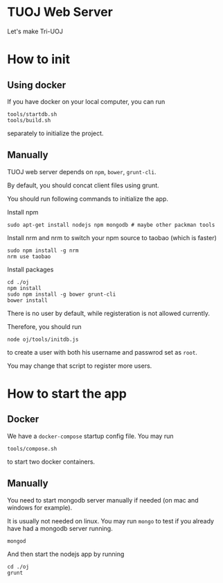 TUOJ Web Server
===

Let's make Tri-UOJ

# How to init
## Using docker
If you have docker on your local computer, you can run 

```
tools/startdb.sh
tools/build.sh
```

separately to initialize the project.

## Manually
TUOJ web server depends on `npm`, `bower`, `grunt-cli`.

By default, you should concat client files using grunt.

You should run following commands to initialize the app.

Install npm

```
sudo apt-get install nodejs npm mongodb # maybe other packman tools
```

Install nrm and nrm to switch your npm source to taobao (which is faster)

```
sudo npm install -g nrm
nrm use taobao
```

Install packages

```
cd ./oj
npm install
sudo npm install -g bower grunt-cli
bower install
```

There is no user by default, while registeration is not allowed currently.

Therefore, you should run

```
node oj/tools/initdb.js
```

to create a user with both his username and passwrod set as `root`.

You may change that script to register more users.

# How to start the app
## Docker
We have a `docker-compose` startup config file. You may run 

```
tools/compose.sh
``` 

to start two docker containers.

## Manually
You need to start mongodb server manually if needed (on mac and windows for example).

It is usually not needed on linux. You may run `mongo` to test if you already have had a mongodb server running.

```
mongod
```

And then start the nodejs app by running

```
cd ./oj
grunt
```

